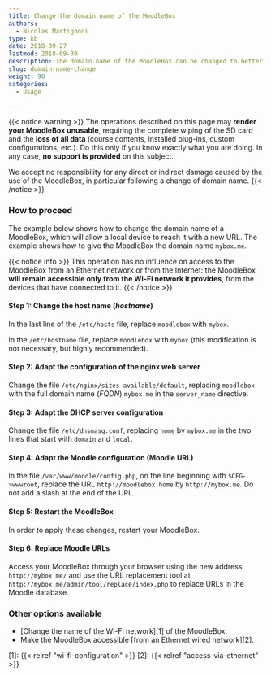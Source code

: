 ```yaml
---
title: Change the domain name of the MoodleBox
authors:
  - Nicolas Martignoni
type: kb
date: 2018-09-27
lastmod: 2018-09-30
description: The domain name of the MoodleBox can be changed to better match your own local situation. This guide explains how to change the domain name of your MoodleBox.
slug: domain-name-change
weight: 90
categories:
  - Usage

---
```

{{< notice warning >}}
The operations described on this page may __render your MoodleBox unusable__, requiring the complete wiping of the SD card and the __loss of all data__ (course contents, installed plug-ins, custom configurations, etc.). Do this only if you know exactly what you are doing. In any case, __no support is provided__ on this subject.

We accept no responsibility for any direct or indirect damage caused by the use of the MoodleBox, in particular following a change of domain name.
{{< /notice >}}

### How to proceed

The example below shows how to change the domain name of a MoodleBox, which will allow a local device to reach it with a new URL. The example shows how to give the MoodleBox the domain name `mybox.me`.

{{< notice info >}}
This operation has no influence on access to the MoodleBox from an Ethernet network or from the Internet: the MoodleBox __will remain accessible only from the Wi-Fi network it provides__, from the devices that have connected to it.
{{< /notice >}}

#### Step 1: Change the host name (_hostname_)

In the last line of the `/etc/hosts` file, replace `moodlebox` with `mybox`.

In the `/etc/hostname` file, replace `moodlebox` with `mybox` (this modification is not necessary, but highly recommended).

#### Step 2: Adapt the configuration of the nginx web server

Change the file `/etc/nginx/sites-available/default`, replacing `moodlebox` with the full domain name (_FQDN_) `mybox.me` in the `server_name` directive.

#### Step 3: Adapt the DHCP server configuration

Change the file `/etc/dnsmasq.conf`, replacing `home` by `mybox.me` in the two lines that start with `domain` and `local`.

#### Step 4: Adapt the Moodle configuration (Moodle URL)

In the file `/var/www/moodle/config.php`, on the line beginning with `$CFG->wwwroot`, replace the URL `http://moodlebox.home` by `http://mybox.me`. Do not add a slash at the end of the URL.

#### Step 5: Restart the MoodleBox

In order to apply these changes, restart your MoodleBox.

#### Step 6: Replace Moodle URLs

Access your MoodleBox through your browser using the new address `http://mybox.me/` and use the URL replacement tool at `http://mybox.me/admin/tool/replace/index.php` to replace URLs in the Moodle database.

### Other options available

- [Change the name of the Wi-Fi network][1] of the MoodleBox.
- Make the MoodleBox accessible [from an Ethernet wired network][2].

 [1]: {{< relref "wi-fi-configuration" >}}
 [2]: {{< relref "access-via-ethernet" >}}
